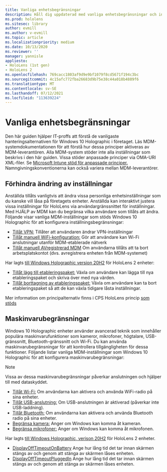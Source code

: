```yaml
---
title: Vanliga enhetsbegränsningar
description: Håll dig uppdaterad med vanliga enhetsbegränsningar och inställningar för HoloLens enhet med mixad verklighet.
ms.prod: hololens
ms.sitesec: library
author: evmill
ms.author: v-evmill
ms.topic: article
ms.localizationpriority: medium
ms.date: 10/13/2020
ms.reviewer: ''
manager: yannisle
appliesto:
- HoloLens (1st gen)
- HoloLens 2
ms.openlocfilehash: 769cacc1803af9d9e9bf1079f8cd5671f194c3bc
ms.sourcegitcommit: 4c15afc772fba26683d9b75e38c44a018b4889f6
ms.translationtype: MT
ms.contentlocale: sv-SE
ms.lasthandoff: 07/12/2021
ms.locfileid: "113639224"
---
```

# <a name="common-device-restrictions"></a>Vanliga enhetsbegränsningar 

Den här guiden hjälper IT-proffs att förstå de vanligaste hanteringsalternativen för Windows 10 Holographic i företaget. Läs MDM-systemdokumentationen för att förstå hur dessa principer aktiveras av MDM-leverantören. Alla MDM-system stöder inte alla inställningar som beskrivs i den här guiden. Vissa stöder anpassade principer via OMA-URI XML-filer. Se [Microsoft Intune stöd för anpassade principer.](/mem/intune/configuration/custom-settings-windows-10) Namngivningskonventionerna kan också variera mellan MDM-leverantörer.

## <a name="prevent-changing-of-settings"></a>Förhindra ändring av inställningar
Anställda tillåts vanligtvis att ändra vissa personliga enhetsinställningar som du kanske vill låsa på företagets enheter. Anställda kan interaktivt justera vissa inställningar för HoloLens via användargränssnittet för inställningar. Med HJÄLP av MDM kan du begränsa vilka användare som tillåts att ändra. Följande visar vanliga MDM-inställningar som stöds Windows 10 Holographic för att konfigurera inställningsbegränsningar:
-   [Tillåt VPN:](/windows/client-management/mdm/policy-csp-settings#settings-allowvpn) Tillåter att användaren ändrar VPN-inställningar
-   [Tillåt manuell WiFi-konfiguration:](/windows/client-management/mdm/policy-csp-wifi#wifi-allowmanualwificonfiguration) Gör att användare kan Wi-Fi anslutningar utanför MDM-etablerade nätverk
-   [Tillåt manuell AVregistrerad MDM](/windows/client-management/mdm/policy-csp-experience#experience-allowmanualmdmunenrollment) Om användarna tillåts att ta bort arbetsplatskontot (dvs. avregistrera enheten från MDM-systemet)

Har lagts [till Windows Holographic version 20H2](hololens-release-notes.md#windows-holographic-version-20h2) för HoloLens 2 enheter:
- [Tillåt lägg till etableringspaket:](/windows/client-management/mdm/policy-csp-security#security-allowaddprovisioningpackage) Växla om användare kan lägga till nya etableringspaket och skriva över med nya värden.
- [Tillåt borttagning av etableringspaket:](/windows/client-management/mdm/policy-csp-security#security-allowremoveprovisioningpackage) Växla om användare kan ta bort etableringspaket så att de kan växla tidigare låsta inställningar.

Mer information om principalternativ finns i CPS HoloLens princip [som stöds](/windows/client-management/mdm/policy-csps-supported-by-hololens2)

## <a name="hardware-restrictions"></a>Maskinvarubegränsningar
Windows 10 Holographic enheter använder avancerad teknik som innehåller populära maskinvarufunktioner som kameror, mikrofoner, högtalare, USB-gränssnitt, Bluetooth-gränssnitt och Wi-Fi. Du kan använda maskinvarubegränsningar för att kontrollera tillgängligheten för dessa funktioner.
Följande listar vanliga MDM-inställningar som Windows 10 Holographic för att konfigurera maskinvarubegränsningar:

> [!NOTE]
> Vissa av dessa maskinvarubegränsningar påverkar anslutningen och hjälper till med dataskyddet.

-   [Tillåt Wi-Fi:](/windows/client-management/mdm/policy-csp-wifi#wifi-allowwifi) Om användarna kan aktivera och använda WiFi-radio på sina enheter.
-   [Tillåt USB-anslutning:](/windows/client-management/mdm/policy-csp-connectivity#connectivity-allowusbconnection) Om USB-anslutningen är aktiverad (påverkar inte USB-laddning).
-   [Tillåt Bluetooth:](/windows/client-management/mdm/policy-csp-connectivity#connectivity-allowbluetooth) Om användarna kan aktivera och använda Bluetooth radio på sina enheter.
-   [Begränsa kamera:](/windows/client-management/mdm/policy-csp-privacy#privacy-letappsaccesscamera) Anger om Windows kan komma åt kameran.
-   [Begränsa mikrofoner:](/windows/client-management/mdm/policy-csp-privacy#privacy-letappsaccessmicrophone) Anger om Windows kan komma åt mikrofonen.

Har lagts [till Windows Holographic, verison 20H2](hololens-release-notes.md#windows-holographic-version-20h2) för HoloLens 2 enheter. 
- [DisplayOffTimeoutOnBattery](/windows/client-management/mdm/policy-csp-power#power-displayofftimeoutonbattery) Ange hur lång tid det tar innan skärmen stängs av och genom att stänga av skärmen låses enheten. 
- [DisplayOffTimeoutPluggedIn](/windows/client-management/mdm/policy-csp-power#power-displayofftimeoutpluggedin) Ange hur lång tid det tar innan skärmen stängs av och genom att stänga av skärmen låses enheten. 
